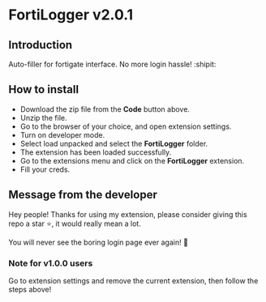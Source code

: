 # FortiLogger v2.0.1

## Introduction

Auto-filler for fortigate interface. No more login hassle! :shipit:

## How to install

- Download the zip file from the **Code** button above.
- Unzip the file.
- Go to the browser of your choice, and open extension settings.
- Turn on developer mode.
- Select load unpacked and select the **FortiLogger** folder.
- The extension has been loaded successfully.
- Go to the extensions menu and click on the **FortiLogger** extension.
- Fill your creds.

## Message from the developer

Hey people! Thanks for using my extension, please consider giving this repo a star :star:, it would really mean a lot.

You will never see the boring login page ever again! 💫

### Note for v1.0.0 users

Go to extension settings and remove the current extension, then follow the steps above!
